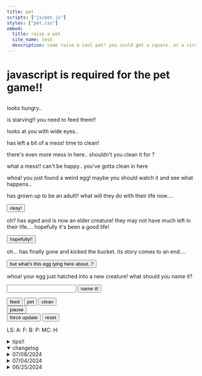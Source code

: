 ```yaml
---
title: pet
scripts: ["js/pet.js"]
styles: ["pet.css"]
embed:
  title: raise a pet
  site_name: test
  description: come raise a cool pet! you could get a square. or a circle. or a triangle. who knows?
---
```


<div id="pet">
	<noscript><h1>javascript is required for the pet game!!</h1></noscript>
	<div id="pet-display">
		<h2 class="pet-name"></h2>
		<div class="the-pet"></div>
		<div class="status">
			<p name="hungry" class="hidden"><span class="pet-name"></span> looks hungry..</p>
			<p name="starving" class="hidden"><span class="pet-name"></span> is starving!! you need to feed them!!</p>
			<p name="unhappy" class="hidden"><span class="pet-name"></span> looks at you with wide eyes..</p>
			<p name="messy-1" class="hidden"><span class="pet-name"></span> has left a bit of a mess! time to clean!</p>
			<p name="messy-2" class="hidden">there's even more mess in here.. shouldn't you clean it for <span class="pet-name"></span>?</p>
			<p name="messy-3" class="hidden">what a mess!! <span class="pet-name"></span> can't be happy.. you've gotta clean in here</p>
	</div>
</div>

<div id="egg">
	<p>whoa! you just found a weird egg! maybe you should watch it and see what happens..</p>
</div>

<div id="adult-info" class="hidden">
	<p><span class="pet-name"></span> has grown up to be an adult!! what will they do with their life now....</p>
	<button class="advance">okay!</button>
</div>

<div id="elder-info" class="hidden">
	<p>oh? <span class="pet-name"></span> has aged and is now an elder creature! they may not have much left in their life.... hopefully it's been a good life!</p>
	<button class="advance">hopefully!!</button>
</div>

<div id="passed-away-info" class="hidden">
	<p>oh... <span class="pet-name"></span> has finally gone and kicked the bucket. its story comes to an end....</p>
	<button>but what's this egg lying here about..?</button>
</div>

<form id="pet-setup" class="hidden">
	<p>whoa! your egg just hatched into a new creature! what should you name it?</p>
		<input type="text" name="pet-name" min-length="3" max-length="50">
		<button type="submit">name it!</button>
</form>

<div id="pet-actions">
	<div name="hatched-actions" class="hidden">
		<button name="feed">feed</button>
		<button name="pet">pet</button>
		<button name="clean">clean</button>
	</div>
	<button name="pause">pause</button>
</div>

<div id="debug-section" class="hidden">
	<button id="force-update">force update</button> <button id="reset">reset</button>
	<p>LS: <span name="ls"></span> A: <span name="a"></span> F: <span name="f"></span> B: <span name="b"></span> P: <span name="p"></span> MC: <span name="mc"></span> H: <span name="h"></span></p>
</div>
</div>

<details>
	<summary>tips!!</summary>
	<ul>
		<li>pets need to be fed about once every eight hours!</li>
		<li>your pet still exists while the page is unloaded or your computer is off! pause if you need to leave them be for a while!</li>
		<li>make sure to keep your pet clean!!</li>
		<li>if your pet is turning grey, make sure you're giving them the attention they need!! pet's deserve happiness too :(</li>
		<li>if you take good enough care of your pet they'll stop going potty on the floor!</li>
	</ul>
</details>

<details open>
	<summary>changelog</summary>
	<details>
		<summary>07/08/2024</summary>
		<ul>
			<li>slow pet food/happiness decay</li>
		</ul>
	</details>
	<details>
		<summary>07/04/2024</summary>
		<ul>
			<li>oops pets couldn't age past puppies..</li>
		</ul>
	</details>
	<details>
		<summary>06/25/2024</summary>
		<ul>
			<li>pets now are simulated even if the page is unloaded</li>
			<li>when pets are unhappy &lt;redacted&gt;<!-- their hidden behavior stat drops --></li>
		</p>
	</details>
</details>
